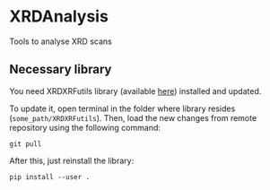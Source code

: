 # XRDAnalysis
Tools to analyse XRD scans


## Necessary library
You need XRDXRFutils library (available [here](https://github.com/zpreisler/XRDXRFutils)) installed and updated.

To update it, open terminal in the folder where library resides (`some_path/XRDXRFutils`).
Then, load the new changes from remote repository using the following command:
```
git pull
```
After this, just reinstall the library:
```
pip install --user .
```